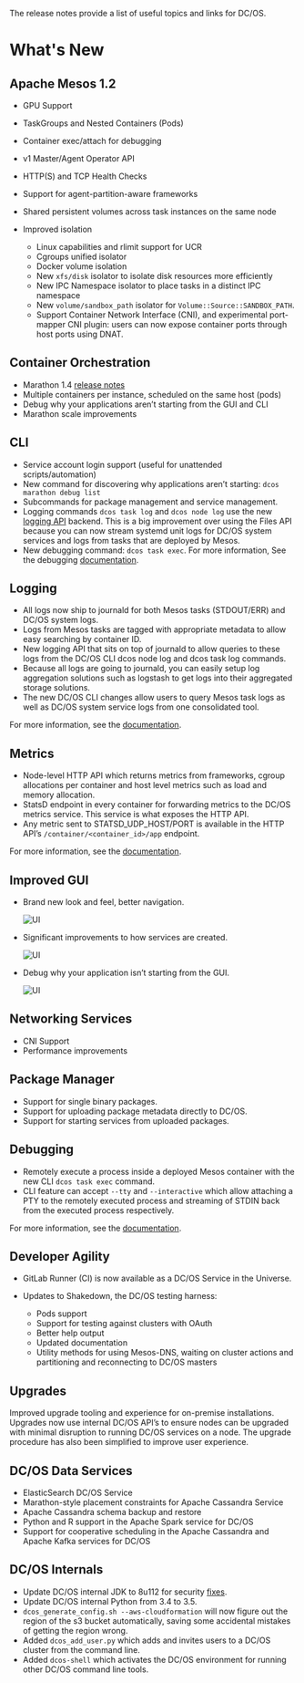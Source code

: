 The release notes provide a list of useful topics and links for DC/OS.

# What's New

## Apache Mesos 1.2

- GPU Support
- TaskGroups and Nested Containers (Pods)
- Container exec/attach for debugging
- v1 Master/Agent Operator API
- HTTP(S) and TCP Health Checks
- Support for agent-partition-aware frameworks <!-- [maturity-badge status='experimental'] -->
- Shared persistent volumes across task instances on the same node
- Improved isolation

    - Linux capabilities and rlimit support for UCR
    - Cgroups unified isolator
    - Docker volume isolation
    - New `xfs/disk` isolator to isolate disk resources more efficiently
    - New IPC Namespace isolator to place tasks in a distinct IPC namespace
    - New `volume/sandbox_path` isolator for `Volume::Source::SANDBOX_PATH`.
    - Support Container Network Interface (CNI), and experimental port-mapper CNI plugin: users can now expose container ports through host ports using DNAT. <!-- [maturity-badge status='experimental'] -->


## Container Orchestration

- Marathon 1.4 [release notes](https://github.com/mesosphere/marathon/releases)
- Multiple containers per instance, scheduled on the same host (pods) <!-- [maturity-badge status='experimental'] -->
- Debug why your applications aren’t starting from the GUI and CLI
- Marathon scale improvements

## CLI

- Service account login support (useful for unattended scripts/automation)
- New command for discovering why applications aren’t starting: `dcos marathon debug list`
- Subcommands for package management and service management. <!-- [maturity-badge status='experimental'] -->
- Logging commands `dcos task log` and `dcos node log` use the new [logging API](/docs/1.9/administration/logging/logging-api/) backend. This is a big improvement over using the Files API because you can now stream systemd unit logs for DC/OS system services and logs from tasks that are deployed by Mesos.
- New debugging command: `dcos task exec`. For more information, See the debugging [documentation](/docs/1.9/administration/debugging/).

## Logging <!-- [maturity-badge status='experimental'] -->

- All logs now ship to journald for both Mesos tasks (STDOUT/ERR) and DC/OS system logs.
- Logs from Mesos tasks are tagged with appropriate metadata to allow easy searching by container ID.
- New logging API that sits on top of journald to allow queries to these logs from the DC/OS CLI dcos node log and dcos task log commands.
- Because all logs are going to journald, you can easily setup log aggregation solutions such as logstash to get logs into their aggregated storage solutions.
- The new DC/OS CLI changes allow users to query Mesos task logs as well as DC/OS system service logs from one consolidated tool.

For more information, see the [documentation](/docs/1.9/administration/logging/).

## Metrics <!-- [maturity-badge status='experimental'] -->

- Node-level HTTP API which returns metrics from frameworks, cgroup allocations per container and host level metrics such as load and memory allocation.
- StatsD endpoint in every container for forwarding metrics to the DC/OS metrics service. This service is what exposes the HTTP API.
- Any metric sent to STATSD_UDP_HOST/PORT is available in the HTTP API’s `/container/<container_id>/app` endpoint.

For more information, see the [documentation](/docs/1.9/administration/metrics/).

## Improved GUI

- Brand new look and feel, better navigation.

  ![UI](/docs/1.9/usage/img/dcos-gui.png)

- Significant improvements to how services are created.

  ![UI](/docs/1.9/usage/img/dcos-services.png)

- Debug why your application isn’t starting from the GUI.

  ![UI](../images/releases/ui-services-expanded.gif)

## Networking Services

- CNI Support
- Performance improvements

## Package Manager <!-- [maturity-badge status='experimental'] -->

- Support for single binary packages.
- Support for uploading package metadata directly to DC/OS.
- Support for starting services from uploaded packages.

## Debugging

- Remotely execute a process inside a deployed Mesos container with the new CLI `dcos task exec` command.
- CLI feature can accept `--tty` and `--interactive` which allow attaching a PTY to the remotely executed process and streaming of STDIN back from the executed process respectively.

For more information, see the [documentation](/docs/1.9/administration/debugging/).

## Developer Agility

- GitLab Runner (CI) is now available as a DC/OS Service in the Universe.
- Updates to Shakedown, the DC/OS testing harness:

    - Pods support
    - Support for testing against clusters with OAuth
    - Better help output
    - Updated documentation
    - Utility methods for using Mesos-DNS, waiting on cluster actions and partitioning and reconnecting to DC/OS masters

## Upgrades

Improved upgrade tooling and experience for on-premise installations. Upgrades now use internal DC/OS API’s to ensure nodes can be upgraded with minimal disruption to running DC/OS services on a node. The upgrade procedure has also been simplified to improve user experience.

## DC/OS Data Services

- ElasticSearch DC/OS Service <!-- [maturity-badge status='experimental'] -->
- Marathon-style placement constraints for Apache Cassandra Service
- Apache Cassandra schema backup and restore
- Python and R support in the Apache Spark service for DC/OS
- Support for cooperative scheduling in the Apache Cassandra and Apache Kafka services for DC/OS

## DC/OS Internals

- Update DC/OS internal JDK to 8u112 for security [fixes](http://www.oracle.com/technetwork/java/javase/2col/8u112-bugfixes-3124974.html).
- Update DC/OS internal Python from 3.4 to 3.5.
- `dcos_generate_config.sh --aws-cloudformation` will now figure out the region of the s3 bucket automatically, saving some accidental mistakes of getting the region wrong.
- Added `dcos_add_user.py` which adds and invites users to a DC/OS cluster from the command line.
- Added `dcos-shell` which activates the DC/OS environment for running other DC/OS command line tools.
